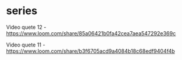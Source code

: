 # series

Video quete 12 - https://www.loom.com/share/85a06421b0fa42cea7aea547292e369c

Video quete 11 - https://www.loom.com/share/b3f6705acd9a4084b18c68edf9404f4b
